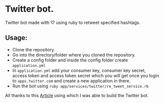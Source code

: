 # Twitter bot.
Twitter bot made with ♡ using ruby to retweet specified hashtags.

## Usage:
- Clone the repository.
- Go into the directory/folder where you cloned the repository.
- Create a config folder and inside the config folder create `application.yml`
- In `application.yml` add your consumer key, consumer key secret,  access token and access token secret which you will get once you login to `apps.twitter.com` and
  create a new application in there.
- Run the bot using `ruby app/services/twitter/re_tweet_service.rb`

All thanks to this [Article](https://prabinpoudel.com.np/articles/build-twitter-bot-with-ruby/#skills-required-to-follow-the-tutorial) using which I was able to build the Twitter bot.
